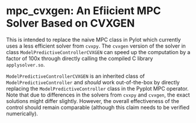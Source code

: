 
# mpc_cvxgen: An Efiicient MPC Solver Based on CVXGEN

This is intended to replace the naive MPC class in Pylot which currently uses a less efficient solver from `cvxpy`. The `cvxgen` version of the solver in class `ModelPredictiveControllerCVXGEN` can speed up the computation by a factor of 100x through directly calling the compiled C library `applysolver.so`.

`ModelPredictiveControllerCVXGEN` is an inherited class of `ModelPredictiveController` and _should_ work out-of-the-box by directly replacing the `ModelPredictiveController` class in the Pyplot MPC operator. Note that due to differences in the solvers from `cvxpy` and `cvxgen`, the exact solutions might differ slightly. However, the overall effectiveness of the control should remain comparable (although this claim needs to be verified numerically).